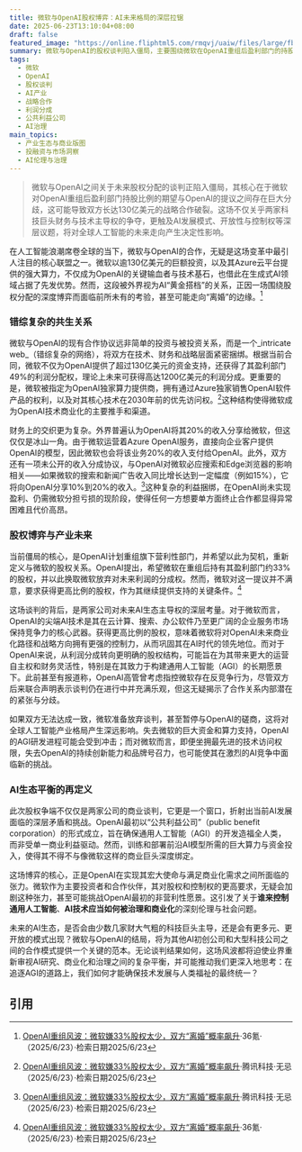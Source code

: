 ```yaml
---
title: 微软与OpenAI股权博弈：AI未来格局的深层拉锯
date: 2025-06-23T13:10:04+08:00
draft: false
featured_image: "https://online.fliphtml5.com/rmqvj/uaiw/files/large/fbcb82ae30d83bacc27075d98561ab82.webp?1702085027&1702085027"
summary: 微软与OpenAI的股权谈判陷入僵局，主要围绕微软在OpenAI重组后盈利部门的持股比例，可能导致双方130亿美元的合作破裂。这场博弈不仅关乎两家科技巨头的财务利益，更将重塑全球AI产业的权力格局与发展方向，尤其是在OpenAI作为“公共利益公司”的使命与商业化需求之间寻找平衡。
tags: 
  - 微软
  - OpenAI
  - 股权谈判
  - AI产业
  - 战略合作
  - 利润分成
  - 公共利益公司
  - AI治理
main_topics: 
  - 产业生态与商业版图
  - 投融资与市场洞察
  - AI伦理与治理
---
```


> 微软与OpenAI之间关于未来股权分配的谈判正陷入僵局，其核心在于微软对OpenAI重组后盈利部门持股比例的期望与OpenAI的提议之间存在巨大分歧，这可能导致双方长达130亿美元的战略合作破裂。这场不仅关乎两家科技巨头财务与技术主导权的争夺，更触及AI发展模式、开放性与控制权等深层议题，将对全球人工智能的未来走向产生决定性影响。

在人工智能浪潮席卷全球的当下，微软与OpenAI的合作，无疑是这场变革中最引人注目的核心联盟之一。微软以逾130亿美元的巨额投资，以及其Azure云平台提供的强大算力，不仅成为OpenAI的关键输血者与技术基石，也借此在生成式AI领域占据了先发优势。然而，这段被外界视为AI“黄金搭档”的关系，正因一场围绕股权分配的深度博弈而面临前所未有的考验，甚至可能走向“离婚”的边缘。[^1]

### 错综复杂的共生关系

微软与OpenAI的现有合作协议远非简单的投资与被投资关系，而是一个_intricate web_（错综复杂的网络），将双方在技术、财务和战略层面紧密捆绑。根据当前合同，微软不仅为OpenAI提供了超过130亿美元的资金支持，还获得了其盈利部门49%的利润分配权，理论上未来可获得高达1200亿美元的利润分成。更重要的是，微软被指定为OpenAI独家算力提供商，拥有通过Azure独家销售OpenAI软件产品的权利，以及对其核心技术在2030年前的优先访问权。[^2]这种结构使得微软成为OpenAI技术商业化的主要推手和渠道。

财务上的交织更为复杂。外界普遍认为OpenAI将其20%的收入分享给微软，但这仅仅是冰山一角。由于微软运营着Azure OpenAI服务，直接向企业客户提供OpenAI的模型，因此微软也会将该业务20%的收入支付给OpenAI。此外，双方还有一项未公开的收入分成协议，与OpenAI对微软必应搜索和Edge浏览器的影响相关——如果微软的搜索和新闻广告收入同比增长达到一定幅度（例如15%），它将向OpenAI分享10%到20%的收入。[^2]这种复杂的利益捆绑，在OpenAI尚未实现盈利、仍需微软分担亏损的现阶段，使得任何一方想要单方面终止合作都显得异常困难且代价高昂。

### 股权博弈与产业未来

当前僵局的核心，是OpenAI计划重组旗下营利性部门，并希望以此为契机，重新定义与微软的股权关系。OpenAI提出，希望微软在重组后持有其盈利部门约33%的股权，并以此换取微软放弃对未来利润的分成权。然而，微软对这一提议并不满意，要求获得更高比例的股权，作为其继续提供支持的关键条件。[^1]

这场谈判的背后，是两家公司对未来AI生态主导权的深层考量。对于微软而言，OpenAI的尖端AI技术是其在云计算、搜索、办公软件乃至更广阔的企业服务市场保持竞争力的核心武器。获得更高比例的股权，意味着微软将对OpenAI未来商业化路径和战略方向拥有更强的控制力，从而巩固其在AI时代的领先地位。而对于OpenAI来说，从利润分成转向更明确的股权结构，可能旨在为其带来更大的运营自主权和财务灵活性，特别是在其致力于构建通用人工智能（AGI）的长期愿景下。此前甚至有报道称，OpenAI高管曾考虑指控微软存在反竞争行为，尽管双方后来联合声明表示谈判仍在进行中并充满乐观，但这无疑揭示了合作关系内部潜在的紧张与分歧。

如果双方无法达成一致，微软准备放弃谈判，甚至暂停与OpenAI的磋商，这将对全球人工智能产业格局产生深远影响。失去微软的巨大资金和算力支持，OpenAI的AGI研发进程可能会受到冲击；而对微软而言，即便坐拥最先进的技术访问权限，失去OpenAI的持续创新能力和品牌号召力，也可能使其在激烈的AI竞争中面临新的挑战。

### AI生态平衡的再定义

此次股权争端不仅仅是两家公司的商业谈判，它更是一个窗口，折射出当前AI发展面临的深层矛盾和挑战。OpenAI最初以“公共利益公司”（public benefit corporation）的形式成立，旨在确保通用人工智能（AGI）的开发造福全人类，而非受单一商业利益驱动。然而，训练和部署前沿AI模型所需的巨大算力与资金投入，使得其不得不与像微软这样的商业巨头深度绑定。

这场博弈的核心，正是OpenAI在实现其宏大使命与满足商业化需求之间所面临的张力。微软作为主要投资者和合作伙伴，其对股权和控制权的更高要求，无疑会加剧这种张力，甚至可能挑战OpenAI最初的非营利性愿景。这引发了关于**谁来控制通用人工智能**、**AI技术应当如何被治理和商业化**的深刻伦理与社会问题。

未来的AI生态，是否会由少数几家财大气粗的科技巨头主导，还是会有更多元、更开放的模式出现？微软与OpenAI的结局，将为其他AI初创公司和大型科技公司之间的合作模式提供一个关键的范本。无论谈判结果如何，这场风波都将迫使业界重新审视AI研究、商业化和治理之间的复杂平衡，并可能推动我们更深入地思考：在追逐AGI的道路上，我们如何才能确保技术发展与人类福祉的最终统一？

## 引用

[^1]: [OpenAI重组风波：微软嫌33%股权太少，双方“离婚”概率飙升](https://m.36kr.com/p/3348545209391750)·36氪·（2025/6/23）·检索日期2025/6/23
[^2]: [OpenAI重组风波：微软嫌33%股权太少，双方“离婚”概率飙升](https://news.qq.com/rain/a/20250623A02QRA00)·腾讯科技·无忌（2025/6/23）·检索日期2025/6/23
